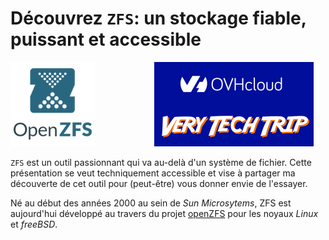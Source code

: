 Découvrez `ZFS`: un stockage fiable, puissant et accessible
===========================================================

[![openzfs logo](img/openzfs.png)](https://openzfs.org)                        [![logo Very Tech Trip 2023](img/vtt-2023.png)](https://verytechtrip.com/)

`ZFS` est un outil passionnant qui va au-delà d'un système de fichier. Cette présentation se veut techniquement accessible et vise à partager ma découverte de cet outil pour (peut-être) vous donner envie de l'essayer.

Né au début des années 2000 au sein de _Sun Microsytems_, ZFS est aujourd'hui développé au travers du projet [openZFS](https://openzfs.org) pour les noyaux _Linux_ et _freeBSD_.

